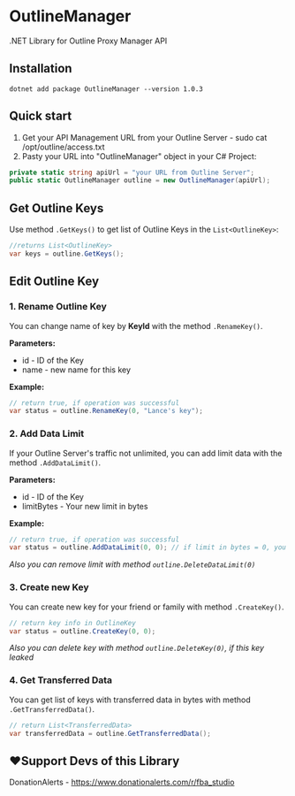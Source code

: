 # OutlineManager
.NET Library for Outline Proxy Manager API

## Installation
```
dotnet add package OutlineManager --version 1.0.3
```

## Quick start
1. Get your API Management URL from your Outline Server - sudo cat /opt/outline/access.txt
2. Pastу your URL into "OutlineManager" object in your C# Project:
```csharp
private static string apiUrl = "your URL from Outline Server";
public static OutlineManager outline = new OutlineManager(apiUrl);
```

## Get Outline Keys
Use method `.GetKeys()` to get list of Outline Keys in the `List<OutlineKey>`:
```csharp
//returns List<OutlineKey>
var keys = outline.GetKeys();
```

## Edit Outline Key
### 1. Rename Outline Key

You can change name of key by **KeyId** with the method `.RenameKey()`.

**Parameters:**
- id - ID of the Key
- name - new name for this key

**Example:**
```csharp
// return true, if operation was successful
var status = outline.RenameKey(0, "Lance's key");
```
### 2. Add Data Limit

If your Outline Server's traffic not unlimited, you can add limit data with the method `.AddDataLimit()`.

**Parameters:**
- id - ID of the Key
- limitBytes - Your new limit in bytes

**Example:**
```csharp
// return true, if operation was successful
var status = outline.AddDataLimit(0, 0); // if limit in bytes = 0, you can't use this key
```
*Also you can remove limit with method `outline.DeleteDataLimit(0)`*

### 3. Create new Key
You can create new key for your friend or family with method `.CreateKey()`.

```csharp
// return key info in OutlineKey
var status = outline.CreateKey(0, 0);
```
*Also you can delete key with method `outline.DeleteKey(0)`, if this key leaked*

### 4. Get Transferred Data
You can get list of keys with transferred data in bytes with method `.GetTransferredData()`.
```csharp
// return List<TransferredData>
var transferredData = outline.GetTransferredData();
```

## ❤️Support Devs of this Library
DonationAlerts - https://www.donationalerts.com/r/fba_studio
